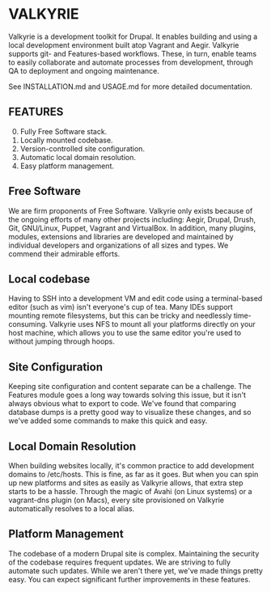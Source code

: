 VALKYRIE
========

Valkyrie is a development toolkit for Drupal. It enables building and using a
local development environment built atop Vagrant and Aegir. Valkyrie supports
git- and Features-based workflows. These, in turn, enable teams to easily
collaborate and automate processes from development, through QA to deployment
and ongoing maintenance.

See INSTALLATION.md and USAGE.md for more detailed documentation.


FEATURES
--------

0. Fully Free Software stack.
1. Locally mounted codebase.
2. Version-controlled site configuration.
3. Automatic local domain resolution.
4. Easy platform management.


Free Software
-------------

We are firm proponents of Free Software. Valkyrie only exists because of the
ongoing efforts of many other projects including: Aegir, Drupal, Drush, Git,
GNU/Linux, Puppet, Vagrant and VirtualBox. In addition, many plugins, modules,
extensions and libraries are developed and maintained by individual developers
and organizations of all sizes and types. We commend their admirable efforts.


Local codebase
--------------

Having to SSH into a development VM and edit code using a terminal-based editor
(such as vim) isn't everyone's cup of tea. Many IDEs support mounting remote
filesystems, but this can be tricky and needlessly time-consuming. Valkyrie
uses NFS to mount all your platforms directly on your host machine, which
allows you to use the same editor you're used to without jumping through hoops.


Site Configuration
------------------

Keeping site configuration and content separate can be a challenge. The
Features module goes a long way towards solving this issue, but it isn't always
obvious what to export to code. We've found that comparing database dumps is a
pretty good way to visualize these changes, and so we've added some commands to
make this quick and easy.


Local Domain Resolution
-----------------------

When building websites locally, it's common practice to add development domains
to /etc/hosts. This is fine, as far as it goes. But when you can spin up new
platforms and sites as easily as Valkyrie allows, that extra step starts to be
a hassle. Through the magic of Avahi (on Linux systems) or a vagrant-dns plugin (on
Macs), every site provisioned on Valkyrie automatically resolves to a local alias.


Platform Management
-------------------

The codebase of a modern Drupal site is complex. Maintaining the security
of the codebase requires frequent updates. We are striving to fully automate
such updates. While we aren't there yet, we've made things pretty easy. You can
expect significant further improvements in these features.


